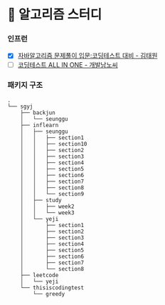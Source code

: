 # 📄 알고리즘 스터디

### 인프런

- [X] [자바알고리즘 문제풀이 입문:코딩테스트 대비 - 김태원](https://www.inflearn.com/course/%EC%9E%90%EB%B0%94-%EC%95%8C%EA%B3%A0%EB%A6%AC%EC%A6%98-%EB%AC%B8%EC%A0%9C%ED%92%80%EC%9D%B4-%EC%BD%94%ED%85%8C%EB%8C%80%EB%B9%84)
- [ ] [코딩테스트 ALL IN ONE - 개발남노씨](https://www.inflearn.com/course/%EC%BD%94%EB%94%A9%ED%85%8C%EC%8A%A4%ED%8A%B8-%EC%9E%85%EB%AC%B8-%ED%8C%8C%EC%9D%B4%EC%8D%AC)

### 패키지 구조

```
.
└── sgyj
    ├── backjun
    │   └── seunggu
    ├── inflearn
    │   ├── seunggu
    │   │   ├── section1
    │   │   ├── section10
    │   │   ├── section2
    │   │   ├── section3
    │   │   ├── section4
    │   │   ├── section5
    │   │   ├── section6
    │   │   ├── section7
    │   │   ├── section8
    │   │   └── section9
    │   ├── study
    │   │   ├── week2
    │   │   └── week3
    │   └── yeji
    │       ├── section1
    │       ├── section2
    │       ├── section3
    │       ├── section4
    │       ├── section5
    │       ├── section6
    │       ├── section7
    │       └── section8
    ├── leetcode
    │   └── yeji
    └── thisiscodingtest
        └── greedy
```
